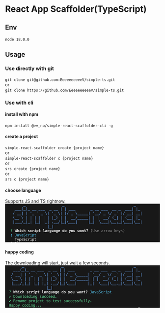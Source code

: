 # React App Scaffolder(TypeScript)
## Env
`node 18.0.0`
## Usage
### Use directly with git
`git clone git@github.com:EeeeeeeeeeV/simple-ts.git`  
or  
`git clone https://github.com/EeeeeeeeeeV/simple-ts.git`
### Use with cli
#### install with npm
`npm install @ev_np/simple-react-scaffolder-cli -g`
#### create a project
`simple-react-scaffolder create {project name}`  
or  
`simple-react-scaffolder c {project name}`  
or  
`srs create {project name}`  
or  
`srs c {project name}`
#### choose language
Supports JS and TS rightnow.
![choose_language](/screenshots/choose_language.png)
#### happy coding
The downloading will start, just wait a few seconds.
![happy_coding](/screenshots/happy_coding.png)